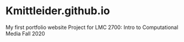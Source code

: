 # Kmittleider.github.io
My first portfolio website
Project for LMC 2700: Intro to Computational Media
Fall 2020
